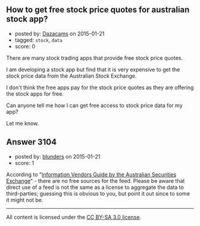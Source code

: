 ## How to get free stock price quotes for australian stock app?

- posted by: [Dazacams](https://stackexchange.com/users/5660245/dazacams) on 2015-01-21
- tagged: `stock`, `data`
- score: 0

<p>There are many stock trading apps that provide free stock price quotes.</p>

<p>I am developing a stock app but find that it is very expensive to get the stock price data from the Australian Stock Exchange.</p>

<p>I don't think the free apps pay for the stock price quotes as they are offering the stock apps for free.</p>

<p>Can anyone tell me how I can get free access to stock price data for my app?</p>

<p>Let me know.</p>



## Answer 3104

- posted by: [blunders](https://stackexchange.com/users/216182/blunders) on 2015-01-21
- score: 1

<p>According to "<a href="http://www.asx.com.au/documents/professionals/asx-information-vendors-guide.pdf" rel="nofollow">Information Vendors Guide by the Australian Securities Exchange</a>" - there are no free sources for the feed. Please be aware that direct use of a feed is not the same as a license to aggregate the data to third-parties; guessing this is obvious to you, but point it out since to some it might not be.</p>




---

All content is licensed under the [CC BY-SA 3.0 license](https://creativecommons.org/licenses/by-sa/3.0/).
